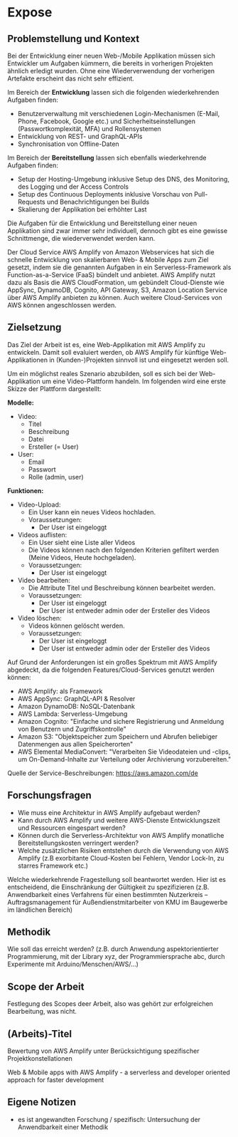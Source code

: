 # Expose

## Problemstellung und Kontext

Bei der Entwicklung einer neuen Web-/Mobile Applikation müssen sich Entwickler um Aufgaben kümmern, die bereits in vorherigen Projekten ähnlich erledigt wurden. Ohne eine Wiederverwendung der vorherigen Artefakte erscheint das nicht sehr effizient.

Im Bereich der **Entwicklung** lassen sich die folgenden wiederkehrenden Aufgaben finden:

- Benutzerverwaltung mit verschiedenen Login-Mechanismen (E-Mail, Phone, Facebook, Google etc.) und Sicherheitseinstellungen (Passwortkomplexität, MFA) und Rollensystemen
- Entwicklung von REST- und GraphQL-APIs
- Synchronisation von Offline-Daten

Im Bereich der **Bereitstellung** lassen sich ebenfalls wiederkehrende Aufgaben finden:

- Setup der Hosting-Umgebung inklusive Setup des DNS, des Monitoring, des Logging und der Access Controls
- Setup des Continuous Deployments inklusive Vorschau von Pull-Requests und Benachrichtigungen bei Builds
- Skalierung der Applikation bei erhöhter Last

Die Aufgaben für die Entwicklung und Bereitstellung einer neuen Applikation sind zwar immer sehr individuell, dennoch gibt es eine gewisse Schnittmenge, die wiederverwendet werden kann.

Der Cloud Service AWS Amplify von Amazon Webservices hat sich die schnelle Entwicklung von skalierbaren Web- & Mobile Apps zum Ziel gesetzt, indem sie die genannten Aufgaben in ein Serverless-Framework als Function-as-a-Service (FaaS) bündelt und anbietet. AWS Amplify nutzt dazu als Basis die AWS CloudFormation, um gebündelt Cloud-Dienste wie AppSync, DynamoDB, Cognito, API Gateway, S3, Amazon Location Service  über AWS Amplify anbieten zu können. Auch weitere Cloud-Services von AWS können angeschlossen werden.

## Zielsetzung

Das Ziel der Arbeit ist es, eine Web-Applikation mit AWS Amplify zu entwickeln. Damit soll evaluiert werden, ob AWS Amplify für künftige Web-Applikationen in (Kunden-)Projekten sinnvoll ist und eingesetzt werden soll.

Um ein möglichst reales Szenario abzubilden, soll es sich bei der Web-Applikation um eine Video-Plattform handeln. Im folgenden wird eine erste Skizze der Plattform dargestellt:

**Modelle:**

- Video:
  - Titel
  - Beschreibung
  - Datei
  - Ersteller (= User)
- User:
  - Email
  - Passwort
  - Rolle (admin, user)
  
**Funktionen:**
- Video-Upload:
  - Ein User kann ein neues Videos hochladen.
  - Voraussetzungen:
    - Der User ist eingeloggt
- Videos auflisten:
  - Ein User sieht eine Liste aller Videos
  - Die Videos können nach den folgenden Kriterien gefiltert werden (Meine Videos, Heute hochgeladen).
  - Voraussetzungen:
    - Der User ist eingeloggt
- Video bearbeiten:
  - Die Attribute Titel und Beschreibung können bearbeitet werden.
  - Voraussetzungen:
    - Der User ist eingeloggt
    - Der User ist entweder admin oder der Ersteller des Videos
- Video löschen:
  - Videos können gelöscht werden. 
  - Voraussetzungen:
    - Der User ist eingeloggt
    - Der User ist entweder admin oder der Ersteller des Videos

Auf Grund der Anforderungen ist ein großes Spektrum mit AWS Amplify abgedeckt, da die folgenden Features/Cloud-Services genutzt werden können:

- AWS Amplify: als Framework
- AWS AppSync: GraphQL-API & Resolver
- Amazon DynamoDB: NoSQL-Datenbank
- AWS Lambda: Serverless-Umgebung
- Amazon Cognito: "Einfache und sichere Registrierung und Anmeldung von Benutzern und Zugriffskontrolle"
- Amazon S3: "Objektspeicher zum Speichern und Abrufen beliebiger Datenmengen aus allen Speicherorten"
- AWS Elemental MediaConvert: "Verarbeiten Sie Videodateien und -clips, um On-Demand-Inhalte zur Verteilung oder Archivierung vorzubereiten."

Quelle der Service-Beschreibungen: https://aws.amazon.com/de

## Forschungsfragen

- Wie muss eine Architektur in AWS Amplify aufgebaut werden?
- Kann durch AWS Amplify und weitere AWS-Dienste Entwicklungszeit und Ressourcen eingespart werden?
- Können durch die Serverless-Architektur von AWS Amplify monatliche Bereitstellungskosten verringert werden?
- Welche zusätzlichen Risiken entstehen durch die Verwendung von AWS Amplify (z.B exorbitante Cloud-Kosten bei Fehlern, Vendor Lock-In, zu starres Framework etc.)

Welche wiederkehrende Fragestellung soll beantwortet werden. Hier ist es entscheidend, die Einschränkung der Gültigkeit zu spezifizieren (z.B. Anwendbarkeit eines Verfahrens für einen bestimmten Nutzerkreis – Auftragsmanagement für Außendienstmitarbeiter von KMU im Baugewerbe im ländlichen Bereich)

## Methodik

Wie soll das erreicht werden? (z.B. durch Anwendung aspektorientierter Programmierung, mit der Library xyz, der Programmiersprache abc, durch Experimente mit Arduino/Menschen/AWS/…)

## Scope der Arbeit

Festlegung des Scopes deer Arbeit, also was gehört zur erfolgreichen Bearbeitung, was nicht.

## (Arbeits)-Titel

Bewertung von AWS Amplify unter Berücksichtigung spezifischer Projektkonstellationen

Web & Mobile apps with AWS Amplify - a serverless and developer oriented approach for faster development

## Eigene Notizen

- es ist angewandten Forschung / spezifisch: Untersuchung der Anwendbarkeit einer Methodik
